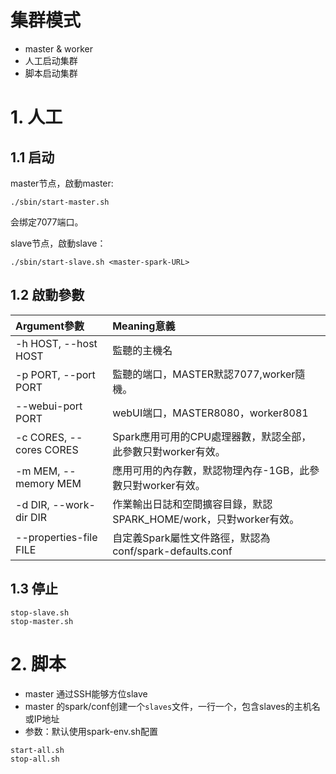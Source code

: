 # 集群模式

* master & worker
* 人工启动集群
* 脚本启动集群

# 1. 人工

## 1.1 启动

master节点，啟動master:
```text
./sbin/start-master.sh
```

会绑定7077端口。

slave节点，啟動slave：

```text
./sbin/start-slave.sh <master-spark-URL>
```

## 1.2 啟動參數

| Argument參數 | Meaning意義 |
| :--- | :--- |
| -h HOST, --host HOST | 監聽的主機名 |
| -p PORT, --port PORT | 監聽的端口，MASTER默認7077,worker隨機。 |
| --webui-port PORT | webUI端口，MASTER8080，worker8081 |
| -c CORES, --cores CORES | Spark應用可用的CPU處理器數，默認全部，此參數只對worker有效。 |
| -m MEM, --memory MEM | 應用可用的內存數，默認物理內存-1GB，此參數只對worker有效。 |
| -d DIR, --work-dir DIR | 作業輸出日誌和空間擴容目錄，默認SPARK_HOME/work，只對worker有效。 |
| --properties-file FILE | 自定義Spark屬性文件路徑，默認為conf/spark-defaults.conf |

## 1.3 停止

```
stop-slave.sh
stop-master.sh
```

# 2. 脚本

* master 通过SSH能够方位slave
* master 的spark/conf创建一个`slaves`文件，一行一个，包含slaves的主机名或IP地址
* 参数：默认使用spark-env.sh配置

```
start-all.sh
stop-all.sh
```
